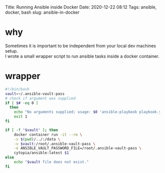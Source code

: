 Title: Running Ansible inside Docker
Date: 2020-12-22 08:12
Tags: ansible, docker, bash
slug: ansible-in-docker

# why

Sometimes it is important to be independent from your local dev machines setup.    
I wrote a small wrapper script to run ansible tasks inside a docker container.

# wrapper

```bash
#!/bin/bash
vault=~/.ansible-vault-pass
# check if argument was supplied
if [ $# -eq 0 ]
  then
    echo "No arguments supplied; usage: $0 'ansible-playbook playbook.yaml' # The QUOTES are important here! "
    exit 1
fi

if [ -f "$vault" ]; then
    docker container run -it --rm \
    -v $(pwd)/../:/data \
    -v $vault:/root/.ansible-vault-pass \
    -e ANSIBLE_VAULT_PASSWORD_FILE=/root/.ansible-vault-pass \
    cytopia/ansible:latest $1
else
    echo "$vault file does not exist."
fi
```
